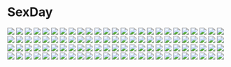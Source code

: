 # SexDay
![](https://konachan.com/jpeg/ad607f4fe5109339d31792732661d145/Konachan.com%20-%20153759%20apron%20blue_hair%20blush%20breasts%20cropped%20cum%20imouto_no_katachi%20meta%20mutou_kurihito%20naked_apron%20nipples%20purple_eyes%20short_hair%20sphere.jpg)
![](https://konachan.com/image/85ac25480d8fa3f7b9c30926ebc7e6e9/Konachan.com%20-%20186757%20all_male%20blonde_hair%20building%20city%20kurono-kuro%20male%20original%20scenic%20short_hair%20sky%20translation_request.jpg)
![](https://konachan.com/jpeg/f92bf41507fb276b935fe709b1f9aeea/Konachan.com%20-%20150833%20akinashi_yuu%20fairys%20game_cg%20ima_sugu_onii-chan_ni_imouto_da_tte_iitai%21%20male%20mitani_rikuto%20shigemori_mao.jpg)
![](https://konachan.com/image/5ef16d3235d7cbd7d42f79631bebc2b5/Konachan.com%20-%20117259%20allegro_mistic%20blonde_hair%20blue_eyes%20calendar%20maid%20original%20ribbons%20tie%20twintails%20watermark.jpg)
![](https://konachan.com/image/d418ae0c27de469d03855f1ef7cb34f7/Konachan.com%20-%20173660%20araragi_koyomi%20bakemonogatari%20group%20hanekawa_tsubasa%20kanbaru_suruga%20male%20monogatari_%28series%29%20oshino_shinobu%20petals%20s.h.v%20senjougahara_hitagi.jpg)
![](https://konachan.com/image/1348cb91a8ab926e621febfaaed4049d/Konachan.com%20-%2093880%20kooh%20long_hair%20pangya%20red_eyes%20thighhighs%20twintails%20white%20white_hair.jpg)
![](https://konachan.com/image/802a6ce462494ca5446c64f33afeec64/Konachan.com%20-%20138073%20barefoot%20brown_hair%20cum%20footjob%20male%20nipples%20original%20panties%20penis%20school_uniform%20socks%20trap%20twintails%20underwear%20yuki18r.jpg)
![](https://konachan.com/image/9110b123b0ae6cb004b562fff5cfd8a5/Konachan.com%20-%20245748%20anthropomorphism%20aqua_eyes%20black_hair%20braids%20close%20kantai_collection%20popsicle%20shigure_%28kancolle%29%20short_hair%20yan_%28nicknikg%29.jpg)
![](https://konachan.com/jpeg/389d3023975747adec0363680564b6bc/Konachan.com%20-%2096466%20applique%20blood%20breasts%20censored%20game_cg%20kasuga_iroha%20nipples%20odawara_hakone%20penis%20pussy%20sex%20spread_legs%20tasogare_no_sinsemilla%20tears.jpg)
![](https://konachan.com/image/7fda992acea7e6499b8660c3889d6b46/Konachan.com%20-%20297951%20arknights%20bed%20black_hair%20bow%20breasts%20flowers%20food%20gray_eyes%20long_hair%20navel%20panties%20pocky%20rose%20tail%20tattoo%20teddy_bear%20thighhighs%20topless%20underwear.jpg)
![](https://konachan.com/image/78ae22d4826bf1e1e25e5c6c06659ce6/Konachan.com%20-%2044383%20card_captor_sakura%20japanese_clothes%20kimono%20kinomoto_sakura%20moonknives.jpg)
![](https://konachan.com/image/8a0c519a5cab967c32f45240b6956a85/Konachan.com%20-%2036022%20blue_hair%20book%20computer%20izumi_konata%20lucky_star%20panties%20sakura_sora%20underwear.jpg)
![](https://konachan.com/image/d72ea6ef2870c87928c364eb1e6b2019/Konachan.com%20-%20164266%20akasaai%20anthropomorphism%20ass%20black_hair%20blush%20breasts%20headband%20long_hair%20nipples%20orange_eyes%20panties%20pubic_hair%20thighhighs%20topless%20underwear.jpg)
![](https://konachan.com/image/c274eaebf8902e937e0adb49e6fd8b7e/Konachan.com%20-%2075927%20close%20fujiwara_no_mokou%20long_hair%20purple_hair%20red_eyes%20touhou%20white_hair.jpg)
![](https://konachan.com/jpeg/684bb03db1aacb0451cade5ef2af34b6/Konachan.com%20-%20228136%20aqua_eyes%20blue_hair%20gradient%20headdress%20horns%20maid%20rem_%28re%3Azero%29%20re%3Azero_kara_hajimeru_isekai_seikatsu%20ribbons%20short_hair%20supi%20third-party_edit%20weapon.jpg)
![](https://konachan.com/image/441eb687c596df80da432aa0368366fe/Konachan.com%20-%20123951%20animal%20barefoot%20cat%20kahama_youko%20long_hair%20monochrome%20original%20school_uniform.jpg)
![](https://konachan.com/image/6ea1dbc1530b536e8ec329a246a901ba/Konachan.com%20-%20191200%20black_eyes%20black_hair%20blonde_hair%20green_eyes%20headband%20kagamine_rin%20kintarou_%28kintarou%27s_room%29%20male%20school_uniform%20short_hair%20vocaloid.jpg)
![](https://konachan.com/image/38cf063e106819a4f3488bfaffc6cd00/Konachan.com%20-%20117366%20collar%20dress%20gloves%20horns%20original%20pink_hair%20pixiv_fantasia%20red_eyes%20short_hair%20tsukii%20weapon.jpg)
![](https://konachan.com/image/8ead5ffcac1404df33808a6141950453/Konachan.com%20-%2030295%20carnelian%20kanami_%28quilt%29%20quilt%20thighhighs%20underwear.jpg)
![](https://konachan.com/image/e2ccf783e029826034088b8df6d5e833/Konachan.com%20-%20134957%20blue_eyes%20candy%20cross%20gun%20halo%20hamada_youho%20lollipop%20long_hair%20original%20red_hair%20weapon%20wings.jpg)
![](https://konachan.com/image/65631b5dc6b42d0c626c9c3ed0bb1f85/Konachan.com%20-%2054658%20tagme.jpg)
![](https://konachan.com/jpeg/27e10cf0371c27f8cc674d86e0f5e0a2/Konachan.com%20-%2088728%20blush%20breasts%20censored%20cum%20game_cg%20kiss_x_demon_lord_x_darjeeling%20kuyou_sarasa%20marmalade%20mikeou%20nipples%20pantyhose%20school_uniform%20sex.jpg)
![](https://konachan.com/image/b15487a1694ea3bb2fccc0ce91f5746c/Konachan.com%20-%20191346%202girls%20anthropomorphism%20ass%20brown_eyes%20brown_hair%20chipika%20gray_hair%20long_hair%20panties%20school_uniform%20short_hair%20thighhighs%20twintails%20underwear.jpg)
![](https://konachan.com/image/c88af164f998869e82d1687eaf95e93e/Konachan.com%20-%2083468%20animal%20barefoot%20bird%20blonde_hair%20blue_eyes%20clouds%20kurumayama%20moon%20original%20pointed_ears%20scenic%20sky%20tree%20underboob%20water%20weapon%20wings.jpg)
![](https://konachan.com/image/bfb81d3ebc9129445404c0b7a73f1cd4/Konachan.com%20-%2014456%202girls%20after%20ass%20blonde_hair%20blue_eyes%20brown_eyes%20headband%20naked_shirt%20navel%20nipples%20panties%20ponytail%20shirt%20taka_tony%20topless%20underwear.jpg)
![](https://konachan.com/image/14c1e40f66702b427ccf1daad60f0a0e/Konachan.com%20-%2037509%20akaza%20may-be_soft%20monogocoro_monomusume%20panties%20striped_panties%20underwear.jpg)
![](https://konachan.com/image/bc6ce14574c6b40ea4851f7d6fd1d0be/Konachan.com%20-%20100827%20bandage%20book%20boots%20cape%20dress%20eyepatch%20glasses%20gray%20group%20hat%20horns%20katana%20original%20panties%20red_eyes%20shorts%20skirt%20sword%20twintails%20weapon%20wings.jpg)
![](https://konachan.com/jpeg/ec1dd2f1f47448324d5b7a433214e19c/Konachan.com%20-%20113117%20black_hair%20breasts%20cleavage%20game_cg%20japanese_clothes%20katana%20kimono%20nitou_ou_mono_wa_ittou_mo_ezu%20sword%20weapon%20yasuyuki.jpg)
![](https://konachan.com/jpeg/175bbb47c391149e80e5236925e53252/Konachan.com%20-%20301062%20blonde_hair%20breasts%20garter%20long_hair%20lucknight%20nipples%20nude%20original%20pink_eyes%20pink_hair%20pussy%20uncensored.jpg)
![](https://konachan.com/jpeg/879e53177055fe171054258d45b85c2b/Konachan.com%20-%20282691%20animal%20azur_lane%20cosplay%20dress%20elbow_gloves%20gloves%20horse%20long_hair%20pegasus%20purple_eyes%20purple_hair%20tears%20thighhighs%20twintails%20vocaloid%20water%20xingchen.jpg)
![](https://konachan.com/image/8d6a85fb71d9fc5fdf925fc2ff4d08b6/Konachan.com%20-%20202368%20aqua_eyes%20aqua_hair%20blue_eyes%20bodysuit%20boots%20breasts%20cleavage%20gloves%20logo%20long_hair%20nepgear%20pink_hair%20ram%20rom%20tagme%20tsunako%20twintails%20white_hair.jpg)
![](https://konachan.com/jpeg/bf7505d5a04604377090a919c6db1526/Konachan.com%20-%20229299%20bai_banca%20barefoot%20blue_eyes%20blue_hair%20chinese_clothes%20hat%20mabinogi%20necklace%20ofuda%20tree%20twintails.jpg)
![](https://konachan.com/jpeg/4886f373e824f0277e7c93b9a04a3900/Konachan.com%20-%20285146%20bandage%20black_eyes%20black_hair%20cake%20fan%20food%20group%20horns%20identity_v%20japanese_clothes%20kimono%20moon%20night%20tom23579.jpg)
![](https://konachan.com/image/f5797004a83e2e9a8ef0ed38779aaf27/Konachan.com%20-%20255545%20aliasing%20ass%20barefoot%20breasts%20cleavage%20flowers%20kamioka_shun%27ya%20long_hair%20original%20purple_eyes%20ribbons%20rose%20shiori_%28kamioka_shun%27ya%29%20white_hair.jpg)
![](https://konachan.com/image/735bcd52952cff8dbcf8990210b79a1b/Konachan.com%20-%2078506%20hatsune_miku%20long_hair%20pizaya%20skirt%20thighhighs%20twintails%20vocaloid.jpg)
![](https://konachan.com/jpeg/532cf57f85be8f01dcc2db63d08f73a0/Konachan.com%20-%20119872%202girls%20akemi_homura%20black_hair%20blonde_hair%20blush%20breasts%20food%20glasses%20nopan%20pocky%20purple_eyes%20sasayuki%20tomoe_mami%20yellow_eyes%20yuri.jpg)
![](https://konachan.com/image/a945d56b8af0c3bc6615946de42cb912/Konachan.com%20-%20148831%20kazehaya_shouta%20kimi_ni_todoke%20kuronuma_sawako%20valentine.jpg)
![](https://konachan.com/jpeg/f8d8923d06470e0f1424f68904ecac79/Konachan.com%20-%20257222%20bloomers%20blue_hair%20blush%20boots%20bow%20cake%20christmas%20food%20fruit%20gloves%20green_eyes%20hat%20idolmaster%20long_hair%20santa_hat%20shorts%20stars%20thighhighs%20tree.jpg)
![](https://konachan.com/jpeg/2270c9cee28b5addbc0521ff2344ed98/Konachan.com%20-%20289193%20atdan%20brown_hair%20drink%20food%20glasses%20long_hair%20onmyouji%20red_eyes%20tagme_%28character%29.jpg)
![](https://konachan.com/image/4020d675e667bfaf6ad807cfdb105116/Konachan.com%20-%20300929%20aki_rosenthal%20blonde_hair%20blue_eyes%20blush%20bow%20close%20enatsu%20hololive%20wink.jpg)
![](https://konachan.com/image/3c9e42bff51a7072b64a1d93dc699bbc/Konachan.com%20-%20262210%202girls%20aqua_eyes%20blonde_hair%20blush%20breasts%20cake%20cleavage%20dress%20drink%20fate_%28series%29%20food%20glasses%20gray_hair%20long_hair%20summer_dress%20twintails.jpg)
![](https://konachan.com/image/49d1230d4f56ffd9ca27a63985b733e5/Konachan.com%20-%2024021%20ikkitousen%20sonsaku_hakufu.jpg)
![](https://konachan.com/image/e8313a0e937031585bc3c1599866cd23/Konachan.com%20-%2020655%20forte_stollen%20galaxy_angel%20kanan.jpg)
![](https://konachan.com/image/2a27011cdfc2d361d2230ad81159df56/Konachan.com%20-%2080262%20hazuki_rui%20mizuhashi_parsee%20pointed_ears%20touhou.jpg)
![](https://konachan.com/image/8ba4bc26a4473e87c25c71613dcb94c8/Konachan.com%20-%2096335%20kumo_no_mukou_yakusoku_no_basho%20scenic%20shinkai_makoto%20sky.jpg)
![](https://konachan.com/image/0d0dab7f984e4bef3d59b0da6faf2d1e/Konachan.com%20-%20146064%20black_hair%20bodysuit%20gun%20original%20short_hair%20skintight%20weapon.jpg)
![](https://konachan.com/image/40c2f7624a477922f609fe93b51908a3/Konachan.com%20-%2084799%20cencoroll%20school_uniform.jpg)
![](https://konachan.com/image/d2937391bc9f92cd7fd30266e0b60cfb/Konachan.com%20-%2028840%20ikegami_akane%20itoh_noemi%20swimsuit%20with_you.jpg)
![](https://konachan.com/image/430e4dad6519803dfd9702054ed36c89/Konachan.com%20-%20124116%20blue_eyes%20blue_hair%20dress%20flowers%20gia%20gun%20tagme%20weapon.jpg)
![](https://konachan.com/image/b6a0cc69a2ad758e5d9c3b9275735b90/Konachan.com%20-%20249831%20animal_ears%20bell%20catgirl%20collar%20dark_skin%20fang%20red_eyes%20sangai_senki%20short_hair%20tail%20weapon%20white_hair%20yangsion%20zoom_layer.jpg)
![](https://konachan.com/jpeg/a19040d44a184fbe7bf4d10981957ba7/Konachan.com%20-%20239735%20black_hair%20bodysuit%20boots%20brown_eyes%20headphones%20hoodie%20kona_milo%20long_hair%20ponytail%20red_eyes%20short_hair%20skirt%20thighhighs%20twintails%20waifu2x.jpg)
![](https://konachan.com/image/cfe9a1c694b709b6115714ae3cd7e693/Konachan.com%20-%2071894%20all_male%20kagamine_len%20male%20vocaloid.jpg)
![](https://konachan.com/jpeg/f98a0a8606c149f4cc314ca1dff6a2a1/Konachan.com%20-%20164375%20beach%20black_hair%20hyperdimension_neptunia%20hyperdimension_neptunia_mk2%20kazenokaze%20school_swimsuit%20summer%20swimsuit%20twintails.jpg)
![](https://konachan.com/image/c51e10911d5f9fabee693b7689e8d766/Konachan.com%20-%2034377%20iwakura_lain%20logo%20polychromatic%20serial_experiments_lain.jpg)
![](https://konachan.com/jpeg/b4ae94c76319d40259ea86b69d5de078/Konachan.com%20-%20176715%202girls%20amagai_yukino%20blue_eyes%20blue_hair%20brown_hair%20candysoft%20game_cg%20gym_uniform%20haga_neko%20long_hair%20short_hair%20sleeping%20tsuyokiss_next.jpg)
![](https://konachan.com/image/09002e1aed423ab0310166ed2bab90af/Konachan.com%20-%20223955%20blush%20breasts%20brown_eyes%20brown_hair%20munashi_mujou%20navel%20nipples%20nude%20pussy%20saimin_netori_himitsu_shidou%20twintails%20uncensored.jpg)
![](https://konachan.com/image/19e5809f4c7e9a78442c1ddec92f952c/Konachan.com%20-%208441%20animal%20dog%20hasumi_elan%20swimsuit.jpg)
![](https://konachan.com/jpeg/36854170fea52771d7e98abb356192ad/Konachan.com%20-%20237523%20blonde_hair%20cherry_blossoms%20flowers%20green_eyes%20hat%20moriya_suwako%20petals%20ribbons%20touhou%20zhu_xiang.jpg)
![](https://konachan.com/image/c5a6dfd01a56837b2e400a1e3f878309/Konachan.com%20-%20188933%20anthropomorphism%20battleship_hime%20black_hair%20kantai_collection%20loli%20midway_hime%20northern_ocean_hime%20pachi_8%20red_eyes%20white_hair.jpg)
![](https://konachan.com/image/7e16dce3baa28031e7ece22f38f1fb00/Konachan.com%20-%207266%20gagraphic%20logo%20maruto%20watermark.jpg)
![](https://konachan.com/jpeg/49892dc60e47e360a4ccd3e446009f21/Konachan.com%20-%20196999%20blue_hair%20blush%20breasts%20censored%20game_cg%20imouto_paradise%20itou_life%20long_hair%20nanase_ririna%20nipples%20penis%20purple_eyes%20tagme%20thighhighs%20tie%20torn_clothes.jpg)
![](https://konachan.com/image/13c9408592c96623f45ec6e815357d42/Konachan.com%20-%2045858%20hakurei_reimu%20japanese_clothes%20microsoft%20miko%20touhou%20windows.jpg)
![](https://konachan.com/image/cb04aff0521e700ccf43389edb97819a/Konachan.com%20-%20134504%20black_hair%20byousoku_5_centimetre%20car%20jpeg_artifacts%20night%20shinohara_akari%20snow%20toono_takaki.jpg)
![](https://konachan.com/image/c699093b0015186707e3216d6306badf/Konachan.com%20-%20126036%20blue_hair%20cape%20gloves%20hangaku%20horns%20kyuubee%20mahou_shoujo_madoka_magica%20miki_sayaka%20the_elder_scrolls.jpg)
![](https://konachan.com/image/152dc230bbcbe2f08e4ad98e3cfb91a7/Konachan.com%20-%2045482%20panties%20sanya_v_litvyak%20strike_witches%20topless%20underwear.jpg)
![](https://konachan.com/jpeg/831947b7f6b19bb3496ee96f8579a4a6/Konachan.com%20-%20243531%202girls%20love_live%21_school_idol_project%20tagme_%28artist%29%20toujou_nozomi%20yazawa_nico.jpg)
![](https://konachan.com/jpeg/e00c1ef2dd0e15b09604245dfd9a3c11/Konachan.com%20-%20138257%20censored%20fellatio%20g_yuusuke%20game_cg%20kajiri_kamui_kagura%20kyougetsu_sakuya%20long_hair%20nipples%20nude%20penis.jpg)
![](https://konachan.com/image/61ff5587442b9597706fd1fbe4686678/Konachan.com%20-%20269155%20animal%20barefoot%20boots%20demon%20drink%20fang%20food%20fruit%20group%20headband%20horns%20long_hair%20navel%20pantyhose%20ponytail%20red_eyes%20sake%20short_hair%20tattoo%20white_hair.jpg)
![](https://konachan.com/jpeg/7d84a9d088398b344b2fa7d875761070/Konachan.com%20-%20269230%20bed%20bicolored_eyes%20drink%20gray_hair%20idolmaster%20idolmaster_cinderella_girls%20infinote%20short_hair%20takagaki_kaede%20watermark.jpg)
![](https://konachan.com/image/b857de0eca9447a341918c4fff25f9d0/Konachan.com%20-%20221478%20bou_nin%20brown_eyes%20brown_hair%20clouds%20dress%20grass%20long_hair%20original%20scenic%20sky%20weapon.jpg)
![](https://konachan.com/image/3d06d4eb2e33f6b29445e9e9a9863eb0/Konachan.com%20-%2097100%20breasts%20brown_hair%20cleavage%20drink%20green_eyes%20long_hair%20open_shirt%20original%20panties%20striped_panties%20tomose_shunsaku%20underwear%20white.jpg)
![](https://konachan.com/image/6d8b285e28b227e5fa1f440e6c3de651/Konachan.com%20-%2062402%20black_hair%20blush%20close%20kimi_ni_todoke%20kuronuma_sawako.jpg)
![](https://konachan.com/image/d5b06e20a953430eb1ba1c94c2dab174/Konachan.com%20-%20247140%20anastasia_%28idolmaster%29%20collar%20dress%20elbow_gloves%20gloves%20gradient%20gray_hair%20green_eyes%20hasisisissy%20idolmaster%20idolmaster_cinderella_girls%20short_hair.jpg)
![](https://konachan.com/image/c2b25aa5890f994ce84ca6cf36206e84/Konachan.com%20-%20162655%20araragi_koyomi%20bakemonogatari%20male%20monogatari_%28series%29%20senjougahara_hitagi%20yadokugaeru.jpg)
![](https://konachan.com/jpeg/a4223381c0f35203eed3f9977934edbf/Konachan.com%20-%2034680%20christmas%20iwasaki_minami%20kobayakawa_yutaka%20lucky_star.jpg)
![](https://konachan.com/jpeg/cb9c669c232ede4de59b7c107d19c318/Konachan.com%20-%20118725%20book%20headphones%20original%20school_uniform%20sono.jpg)
![](https://konachan.com/jpeg/8a2b877be5ab4c3d11782c0a79bd5eb9/Konachan.com%20-%20114506%20ass%20black_hair%20bra%20flowers%20game_cg%20glasses%20grass%20hamashima_shigeo%20panties%20pochi_to_goshujin-sama%20purple_eyes%20skyfish%20underwear.jpg)
![](https://konachan.com/jpeg/e57e287a93e9120937b121b20d780be7/Konachan.com%20-%20207372%20bed%20blue_hair%20blush%20bra%20game_cg%20kagami_suzuha%20long_hair%20nironiro%20ren%27ai_phase%20ribbons%20shirt_lift%20skirt%20underwear%20usume_shirou%20yellow_eyes.jpg)
![](https://konachan.com/jpeg/6fd733091837e5945f17bd4cd2e5e327/Konachan.com%20-%20235105%20all_male%20black_eyes%20black_hair%20boots%20gun_gale_online%20kirigaya_kazuto%20long_hair%20male%20mechonke%20ruins%20sword_art_online.jpg)
![](https://konachan.com/image/40e66b4593190a817eebebcb05626d2e/Konachan.com%20-%2075087%20archer%20black_hair%20dark_skin%20fate_%28series%29%20long_hair%20male%20missnysha%20necklace%20sword%20thighhighs%20tohsaka_rin%20twintails%20watermark%20weapon%20white_hair.jpg)
![](https://konachan.com/image/ede3cf8f199ff4fc53d05bd7036343bf/Konachan.com%20-%20260923%20aqua_eyes%20black_hair%20furukawa_hetzer%20glasses%20headdress%20original%20police%20short_hair%20techgirl.jpg)
![](https://konachan.com/image/639dd3d7fe44cc1e8a8ec90cfd76b112/Konachan.com%20-%2034514%20genderswap%20koizumi_itsuki%20kyonko%20ponytail%20school_uniform%20suzumiya_haruhi_no_yuutsu.jpg)
![](https://konachan.com/image/8f837ee2230b9c3bbc9c46cbd9abaa7f/Konachan.com%20-%2040332%20censored%20cum%20izumi_konata%20lucky_star%20panties%20underwear.jpg)
![](https://konachan.com/image/d9e7d227a3ea4dec3d905e7b7195f647/Konachan.com%20-%2092445%20blonde_hair%20blue_eyes%20kagamine_rin%20panties%20short_hair%20stockings%20underwear%20vocaloid.jpg)
![](https://konachan.com/jpeg/a900123255abcb59143407c412646b36/Konachan.com%20-%2059893%20alphard%20canaan%20close%20transparent%20vector.jpg)
![](https://konachan.com/jpeg/bf118ae30c709da940f5398d88ba11fc/Konachan.com%20-%20124144%20animal%20bird%20black_hair%20building%20crying%20enomoto_takane%20headphone_actor_%28vocaloid%29%20headphones%20kagerou_project%20tears%20twintails%20vocaloid.jpg)
![](https://konachan.com/image/1f4ae1bde8aa5b3e216be60e73f42f75/Konachan.com%20-%2056675%20fate_testarossa%20mahou_shoujo_lyrical_nanoha%20mahou_shoujo_lyrical_nanoha_strikers.jpg)
![](https://konachan.com/image/d757f0de3509f39817840af0f855003a/Konachan.com%20-%2060884%20animal_ears%20catgirl%20fate_testarossa%20mahou_shoujo_lyrical_nanoha.jpg)
![](https://konachan.com/image/8c0988f8ffa5aa9a78c0ab2b23070214/Konachan.com%20-%2039066%20doki_doki_majo_shinpan.jpg)
![](https://konachan.com/image/8f7ec1d29dd189c30a526bd341a5bb71/Konachan.com%20-%2060020%203d%20deino%20hatsune_miku%20kamui_gakupo%20male%20vocaloid.jpg)
![](https://konachan.com/jpeg/16b3f9cffee2c328692cf8b6eb1d13f5/Konachan.com%20-%20218320%20atha%20black_eyes%20black_hair%20long_hair%20original%20sword%20weapon.jpg)
![](https://konachan.com/jpeg/4c520365f4f5c717219987e4dc2a965c/Konachan.com%20-%2097497%20blonde_hair%20bunny%20flandre_scarlet%20hat%20isa%20long_hair%20red_eyes%20skirt%20teddy_bear%20thighhighs%20touhou%20vampire%20wings.jpg)
![](https://konachan.com/image/00711f44690792478b7e0c5595969dd2/Konachan.com%20-%2035788%20black_eyes%20black_hair%20long_hair%20pointed_ears%20school_uniform%20shining_wind%20taka_tony%20thighhighs%20xecty_ein%20zettai_ryouiki.jpg)
![](https://konachan.com/image/c871d2d25bcc16d610085ca66b8b3cbe/Konachan.com%20-%20119946%20aqua_hair%20armor%20cardfight%21%21_vanguard%20macha_%28cardfight_vanguard%29%20twintails%20yellow_eyes.jpg)
![](https://konachan.com/image/e8ea262655b011cca0e4b36903758260/Konachan.com%20-%207170%20tagme.jpg)
![](https://konachan.com/image/75aba5a5bb586a1b676e8ac715157308/Konachan.com%20-%2084329%20animal%20brown_hair%20building%20cat%20city%20dog%20fire%20flowers%20hokoodo%20japanese_clothes%20mask%20original%20short_hair%20umbrella.jpg)
![](https://konachan.com/image/516dd6dade9dee52c23f16a5d182234f/Konachan.com%20-%20272000%20aqua_eyes%20ass%20blush%20bodysuit%20breasts%20bunnygirl%20cleavage%20green_eyes%20group%20headband%20long_hair%20pantyhose%20ponytail%20red_eyes%20signed%20tail%20tie%20white_hair.jpg)
![](https://konachan.com/jpeg/ac78d2349300e8f7661eee7bd60896bd/Konachan.com%20-%20301021%20bikini%20blue_eyes%20breasts%20ceru%20cleavage%20clouds%20feathers%20long_hair%20original%20pink_hair%20sky%20swimsuit%20twintails%20wings.jpg)
![](https://konachan.com/image/0e69822e63d3198ec3b2c56dccb51948/Konachan.com%20-%2072873%20hatsune_miku%20kagamine_rin%20twintails%20vocaloid.jpg)
![](https://konachan.com/jpeg/e9cb1f8c647309e1c6b1353d05a11411/Konachan.com%20-%20258509%20blush%20breasts%20brown_hair%20n.g.%20nipples%20nude%20ponytail%20pussy%20red_eyes%20third-party_edit%20uncensored%20white.jpg)
